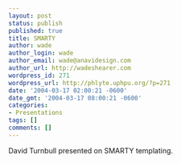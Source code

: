 ```yaml
---
layout: post
status: publish
published: true
title: SMARTY
author: wade
author_login: wade
author_email: wade@anavidesign.com
author_url: http://wadeshearer.com
wordpress_id: 271
wordpress_url: http://phlyte.uphpu.org/?p=271
date: '2004-03-17 02:00:21 -0600'
date_gmt: '2004-03-17 08:00:21 -0600'
categories:
- Presentations
tags: []
comments: []
---
```

<p>David Turnbull presented on SMARTY templating.</p>
